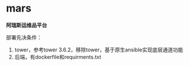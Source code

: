 # mars
**阿瑞斯运维品平台**

部署先决条件：

1. tower，参考tower 3.6.2，移除tower，基于原生ansible实现底层通道功能
2. 后端，有dockerfile和requirments.txt

